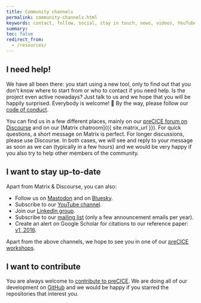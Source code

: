 ```yaml
---
title: Community channels
permalink: community-channels.html
keywords: contact, follow, social, stay in touch, news, videos, YouTube, Gitter, newsletter, newsfeed, mailing list, mastodon, bluesky
summary:
toc: false
redirect_from:
  - /resources/
---
```


<!-- markdownlint-disable-file MD026 -->
## I need help!

We have all been there: you start using a new tool, only to find out that you don't know where to start from or who to contact if you need help. Is the project even active nowadays? Just talk to us and we hope that you will be happily surprised. Everybody is welcome! 🤗 By the way, please follow our [code of conduct](https://github.com/precice/precice/blob/develop/CODE_OF_CONDUCT.md).

You can find us in a few different places, mainly on our [preCICE forum on Discourse](https://precice.discourse.group/) and on our [Matrix chatroom]({{ site.matrix_url }}). For quick questions, a short message on Matrix is perfect. For longer discussions, please use Discourse. In both cases, we will see and reply to your message as soon as we can (typically in a few hours) and we would be very happy if you also try to help other members of the community.

## I want to stay up-to-date

Apart from Matrix & Discourse, you can also:

- Follow us on [Mastodon](https://fosstodon.org/@precice) and on [Bluesky](https://bsky.app/profile/precice.org).
- Subscribe to our [YouTube channel](https://www.youtube.com/c/preCICECoupling/).
- Join our [LinkedIn group](https://www.linkedin.com/groups/9073912/).
- Subscribe to our [mailing list](https://mailman.informatik.uni-stuttgart.de/mailman/listinfo/precice) (only a few announcement emails per year).
- Create an alert on Google Scholar for citations to our reference paper: [v1, 2016](https://scholar.google.de/scholar?cites=5053469347483527186&as_sdt=2005&sciodt=0,5&hl=en).

Apart from the above channels, we hope to see you in one of our [preCICE workshops](precice-workshop.html).

## I want to contribute

You are always welcome to [contribute to preCICE](community-contribute-to-precice.html). We are doing all of our development on [GitHub](https://github.com/precice/) and we would be happy if you starred the repositories that interest you.
